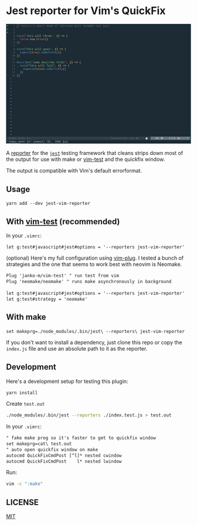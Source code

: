 # Jest reporter for Vim's QuickFix

![vim-test jest demo](./vim-test-jest-demo.gif)

A [reporter](https://facebook.github.io/jest/docs/en/configuration.html#reporters-array-modulename-modulename-options)
for the [`jest`](https://facebook.github.io/jest/) testing framework that cleans
strips down most of the output for use with make or [vim-test](https://github.com/janko-m/vim-test)
and the quickfix window.

The output is compatible with Vim's default errorformat.

## Usage

```
yarn add --dev jest-vim-reporter
```

## With [vim-test](https://github.com/janko-m/vim-test) (recommended)

In your `.vimrc`:

```viml
let g:test#javascript#jest#options = '--reporters jest-vim-reporter'
```

(optional) Here's my full configuration using [vim-plug](https://github.com/junegunn/vim-plug). I tested a bunch of strategies and the one that seems to work best with neovim is Neomake.

```viml
Plug 'janko-m/vim-test' " run test from vim
Plug 'neomake/neomake' " runs make asynchronously in background

let g:test#javascript#jest#options = '--reporters jest-vim-reporter'
let g:test#strategy = 'neomake'
```

## With make

```viml
set makeprg=./node_modules/.bin/jest\ --reporters\ jest-vim-reporter
```


If you don't want to install a dependency, just clone this repo or copy the
`index.js` file and use an absolute path to it as the reporter.


## Development

Here's a development setup for testing this plugin:

```sh
yarn install
```

Create `test.out`

```sh
./node_modules/.bin/jest --reporters ./index.test.js > test.out
```

In your `.vimrc`:

```viml
" fake make prog so it's faster to get to quickfix window
set makeprg=cat\ test.out
" auto open quickfix window on make
autocmd QuickFixCmdPost [^l]* nested cwindow
autocmd QuickFixCmdPost    l* nested lwindow
```

Run:

```sh
vim -c ":make"
```

## LICENSE

[MIT](https://opensource.org/licenses/MIT)
